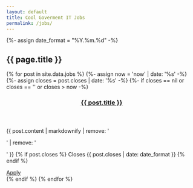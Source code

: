 ```yaml
---
layout: default
title: Cool Goverment IT Jobs
permalink: /jobs/
---
```


<!-- This loops through the paginated posts -->

{%- assign date_format = "%Y.%m.%d" -%}


<section class="jobs content-container">
  <h2 class="section-title">{{ page.title }}
    <!--a href="/feed.xml" class="rss-link" title="RSS Feed"><span class="icon fa fas fa-rss"></span></a-->
  </h2>

  <div class="posts-container">
    {% for post in site.data.jobs %}
      {%- assign now = 'now' | date: '%s' -%}
      {%- assign closes = post.closes | date: '%s' -%}
      {%- if closes == nil or closes == '' or closes > now  -%}
      <article class="post-multiple">
        <header class="post-header hoverable">
          <h3 class="post-title"><a href="{{ post.url }}" up-follow>{{ post.title }}</a></h3>
        </header>
        <section class="post-content">
          <p>
            {{ post.content | markdownify | remove: '<p>' | remove: '</p>' }}
            {% if post.closes %}
               <span class="date">
                Closes {{ post.closes | date: date_format }}
              </span>
            {% endif %}
          </p>
          <a href="{{ post.url }}" class="btn">Apply</a>
        </section>
      </article>
      {% endif %}
    {% endfor %}
  </div>
</section>
